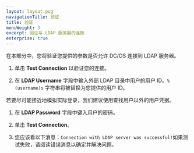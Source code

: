 ```yaml
---
layout: layout.pug
navigationTitle: 验证 
title: 验证 
menuWeight: 3
excerpt: 验证与 LDAP 服务器的连接
enterprise: true
---
```


<!-- The source repository for this topic is https://github.com/dcos/dcos-docs-site -->

在本部分中，您将验证您提供的参数是否允许 DC/OS 连接到 LDAP 服务器。

1. 单击 **Test Connection** 以验证您的连接。

1. 在 **LDAP Username** 字段中输入外部 LDAP 目录中用户的用户 ID。`%(username)s` 字符串将被替换为您提供的用户 ID。

 若要尽可能接近地模拟实际登录，我们建议使用查找用户以外的用户凭据。

1. 在 **LDAP Password** 字段中键入用户的密码。

1. 单击 **Test Connection**。

1. 您应该看以下消息：`Connection with LDAP server was successful!`如果测试失败，请阅读错误消息以确定并解决问题。
